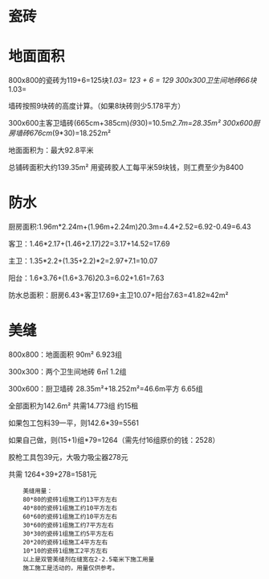 # 瓷砖

# 地面面积

800x800的瓷砖为119+6=125块*1.03= 123 + 6 = 129
300x300卫生间地砖66块*1.03=

墙砖按照9块砖的高度计算。（如果8块砖则少5.178平方）

300x600主客卫墙砖(665cm+385cm)*(9*30)=10.5m*2.7m=28.35m²
300x600厨房墙砖676cm*(9*30)=18.252m²

地面面积为：最大92.8平米

总铺砖面积大约139.35m² 用瓷砖胶人工每平米59块钱，则工费至少为8400

# 防水

厨房面积:1.96m*2.24m+(1.96m+2.24m)*2*0.3m=4.4+2.52=6.92-0.49=6.43

客卫：1.46*2.17+(1.46+2.17)*2*2=3.17+14.52=17.69

主卫：1.35*2.2+(1.35+2.2)*2=2.97+7.1=10.07

阳台：1.6*3.76+(1.6+3.76)*2*0.3=6.02+1.61=7.63

防水总面积：厨房6.43+客卫17.69+主卫10.07+阳台7.63=41.82≈42m²

# 美缝

800x800：地面面积 90m² 6.923组

300x300：两个卫生间地砖 6㎡ 1.2组

300x600：厨卫墙砖 28.35m²+18.252m²=46.6m平方 6.65组

全部面积为142.6m² 共需14.773组 约15租

如果包工包料39一平，则142.6*39=5561

如果自己做，则(15+1)组*79=1264（需先付16组原价的钱：2528）

胶枪工具包39元，大吸力吸尘器278元

共需 1264+39+278=1581元


        美缝用量：
        80*80的瓷砖1组施工约13平方左右
        40*80的瓷砖1组施工约10平方左右
        60*60的瓷砖1组施工约10平方左右
        30*60的瓷砖1组施工约7平方左右
        30*30的瓷砖1组施工约5平方左右
        20*20的瓷砖1组施工4平方左右
        10*10的瓷砖1组施工2平方左右
        以上是双管美缝剂在缝宽在2-2.5毫米下施工用量
        施工施工是活动的，用量仅供参考。